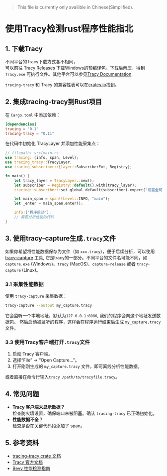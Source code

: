 > This file is currently only availible in Chinese(Simplified).
# 使用Tracy检测rust程序性能指北

## 1. 下载Tracy

不同平台的Tracy下载方式各不相同，  
可以前往 [Tracy Releases](https://github.com/wolfpld/tracy/releases) 下载Windows的预编译包。下载后解压，得到 `Tracy.exe` 可执行文件。其他平台可以参见[Tracy Documentation](https://github.com/wolfpld/tracy/releases/latest/download/tracy.pdf).

`tracing-tracy` 和 Tracy 的兼容性表可以在[crates.io](https://crates.io/crates/tracing-tracy)找到。

## 2. 集成tracing-tracy到Rust项目

在 `Cargo.toml` 中添加依赖：

```toml
[dependencies]
tracing = "0.1"
tracing-tracy = "0.11"
```

在代码中初始化 TracyLayer 并添加性能采集点：

```rust
// filepath: src/main.rs
use tracing::{info, span, Level};
use tracing_tracy::TracyLayer;
use tracing_subscriber::{layer::SubscriberExt, Registry};

fn main() {
    let tracy_layer = TracyLayer::new();
    let subscriber = Registry::default().with(tracy_layer);
    tracing::subscriber::set_global_default(subscriber).expect("设置全局 subscriber 失败");

    let main_span = span!(Level::INFO, "main");
    let _enter = main_span.enter();

    info!("程序启动");
    // 需要分析性能的代码
}
```

## 3. 使用tracy-capture生成`.tracy`文件

如果你希望将性能数据保存为文件（如 `xxx.tracy`），便于后续分析，可以使用 [tracy-capture](https://github.com/wolfpld/tracy/tree/master/capture) 工具, 它是tracy的一部分。不同平台的文件名可能不同，如 `capture.exe` (Windows)、`tracy` (MacOS)、`capture-release` 或者 `tracy-capture` (Linux)。

### 3.1 采集性能数据

使用 `tracy-capture` 采集数据：

```sh
tracy-capture --output my_capture.tracy
```
它会监听一个本地地址，默认为`127.0.0.1:8086`, 我们的程序会向这个地址发送数据包。
然后启动被监听的程序，这样会在程序运行结束后生成 `my_capture.tracy` 文件。

### 3.3 使用Tracy客户端打开`.tracy`文件

1. 启动 Tracy 客户端。
2. 选择“File” -> “Open Capture...”。
3. 打开刚刚生成的 `my_capture.tracy` 文件，即可离线分析性能数据。

或者直接在命令行输入`tracy /path/to/tracyfile.tracy`。

## 4. 常见问题

- **Tracy 客户端未显示数据？**  
  检查防火墙设置，确保端口未被阻塞。确认 `tracing-tracy` 已正确初始化。
- **性能数据不全？**  
  检查是否在关键代码段添加了 span。

## 5. 参考资料

- [tracing-tracy crate 文档](https://docs.rs/tracing-tracy)
- [Tracy 官方文档](https://github.com/wolfpld/tracy)
- [Bevy 性能检测指南](https://github.com/bevyengine/bevy/blob/main/docs/profiling.md)